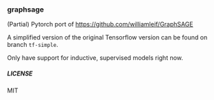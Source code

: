 ### graphsage

(Partial) Pytorch port of https://github.com/williamleif/GraphSAGE

A simplified version of the original Tensorflow version can be found on branch `tf-simple`.

Only have support for inductive, supervised models right now.

##### LICENSE
MIT

